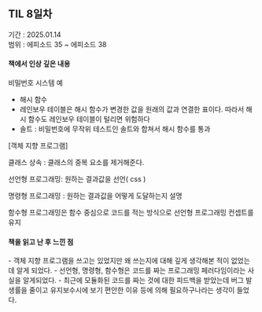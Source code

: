 ## TIL 8일차
기간 : 2025.01.14 <br/>
범위 : 에피소드 35 ~ 에피소드 38

<h4> 책에서 인상 깊은 내용 </h4>

비밀번호 시스템 예

- 해시 함수
- 레인보우 테이블은 해시 함수가 변경한 값을 원래의 값과 연결한 표이다. 따라서 해시 함수도 레인보우 테이블이 털리면 위험하다
- 솔트 : 비밀번호에 무작위 테스트인 솔트와 합쳐서 해시 함수를 통과

[객체 지향 프로그램]

클래스
상속 :  클래스의 중복 요소를 제거해준다. 

선언형 프로그래밍: 원하는 결과값을 선언( css )

명령형 프로그래밍 : 원하는 결과값을 어떻게 도달하는지 설명

함수형 프로그래밍은 함수 중심으로 코드를 적는 방식으로 선언형 프로그래밍 컨셉트를 유지


<h4>책을 읽고 난 후 느낀 점</h4>
- 객체 지향 프로그램을 쓰고는 있었지만 왜 쓰는지에 대해 깊게 생각해본 적이 없었는데 알게 되었다.
- 선언형, 명령형, 함수형은 코드를 짜는 프로그래밍 페러다임이라는 사실을 알게되었다. 
- 최근에 모듈화된 코드를 짜는 것에 대한 피드백을 받았는데 버그 발생률을 줄이고 유지보수시에 보기 편안한 이유 등에 의해 필요하구나라는 생각이 들었다.
